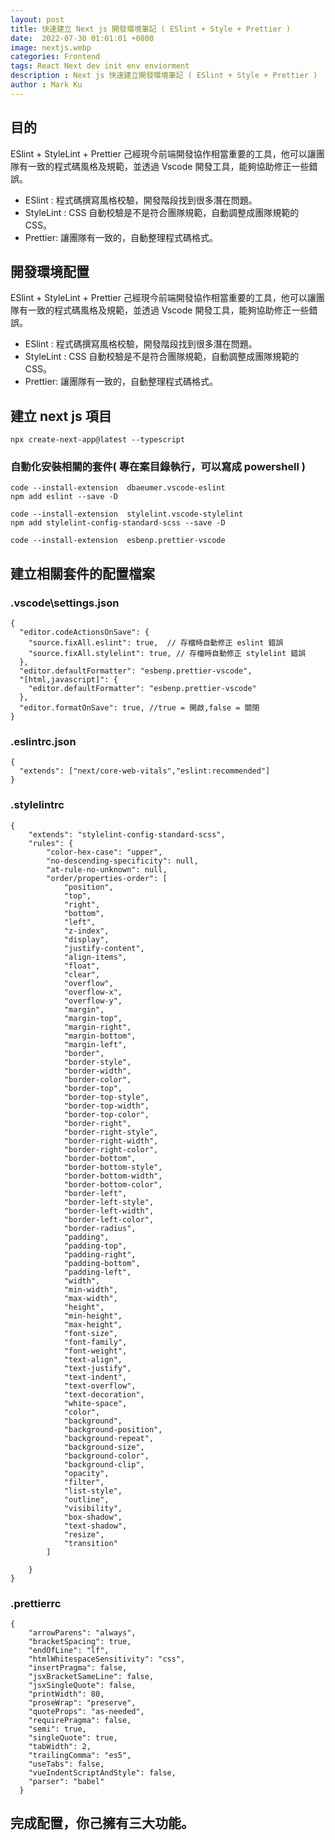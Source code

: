```yaml
---
layout: post
title: 快速建立 Next js 開發環境筆記 ( ESlint + Style + Prettier )
date:  2022-07-30 01:01:01 +0800
image: nextjs.webp
categories: Frontend
tags: React Next dev init env enviorment
description : Next js 快速建立開發環境筆記 ( ESlint + Style + Prettier )
author : Mark Ku
---
```

## 目的
ESlint + StyleLint + Prettier 己經現今前端開發協作相當重要的工具，他可以讓團隊有一致的程式碼風格及規範，並透過 Vscode 開發工具，能夠協助修正一些錯誤。

* ESlint : 程式碼撰寫風格校驗，開發階段找到很多潛在問題。
* StyleLint : CSS 自動校驗是不是符合團隊規範，自動調整成團隊規範的 CSS。
* Prettier: 讓團隊有一致的，自動整理程式碼格式。

## 開發環境配置
ESlint + StyleLint + Prettier 己經現今前端開發協作相當重要的工具，他可以讓團隊有一致的程式碼風格及規範，並透過 Vscode 開發工具，能夠協助修正一些錯誤。

* ESlint : 程式碼撰寫風格校驗，開發階段找到很多潛在問題。
* StyleLint : CSS 自動校驗是不是符合團隊規範，自動調整成團隊規範的 CSS。
* Prettier: 讓團隊有一致的，自動整理程式碼格式。

## 建立 next js 項目
```
npx create-next-app@latest --typescript
```
### 自動化安裝相關的套件( 專在案目錄執行，可以寫成 powershell )

```
code --install-extension  dbaeumer.vscode-eslint 
npm add eslint --save -D 

code --install-extension  stylelint.vscode-stylelint
npm add stylelint-config-standard-scss --save -D

code --install-extension  esbenp.prettier-vscode
```

## 建立相關套件的配置檔案
### .vscode\settings.json 

```
{
  "editor.codeActionsOnSave": {
    "source.fixAll.eslint": true,  // 存檔時自動修正 eslint 錯誤
    "source.fixAll.stylelint": true, // 存檔時自動修正 stylelint 錯誤
  },
  "editor.defaultFormatter": "esbenp.prettier-vscode",
  "[html,javascript]": {
    "editor.defaultFormatter": "esbenp.prettier-vscode"
  },
  "editor.formatOnSave": true, //true = 開啟,false = 關閉
}
```

### .eslintrc.json
```
{
  "extends": ["next/core-web-vitals","eslint:recommended"]
}
```

### .stylelintrc
```
{
    "extends": "stylelint-config-standard-scss",
    "rules": {        
        "color-hex-case": "upper",
        "no-descending-specificity": null,
        "at-rule-no-unknown": null,
        "order/properties-order": [
            "position",
            "top",
            "right",
            "bottom",
            "left",
            "z-index",
            "display",
            "justify-content",
            "align-items",
            "float",
            "clear",
            "overflow",
            "overflow-x",
            "overflow-y",
            "margin",
            "margin-top",
            "margin-right",
            "margin-bottom",
            "margin-left",
            "border",
            "border-style",
            "border-width",
            "border-color",
            "border-top",
            "border-top-style",
            "border-top-width",
            "border-top-color",
            "border-right",
            "border-right-style",
            "border-right-width",
            "border-right-color",
            "border-bottom",
            "border-bottom-style",
            "border-bottom-width",
            "border-bottom-color",
            "border-left",
            "border-left-style",
            "border-left-width",
            "border-left-color",
            "border-radius",
            "padding",
            "padding-top",
            "padding-right",
            "padding-bottom",
            "padding-left",
            "width",
            "min-width",
            "max-width",
            "height",
            "min-height",
            "max-height",
            "font-size",
            "font-family",
            "font-weight",
            "text-align",
            "text-justify",
            "text-indent",
            "text-overflow",
            "text-decoration",
            "white-space",
            "color",
            "background",
            "background-position",
            "background-repeat",
            "background-size",
            "background-color",
            "background-clip",
            "opacity",
            "filter",
            "list-style",
            "outline",
            "visibility",
            "box-shadow",
            "text-shadow",
            "resize",
            "transition"
        ]    

    }
}
```

### .prettierrc

```
{
    "arrowParens": "always",
    "bracketSpacing": true,
    "endOfLine": "lf",
    "htmlWhitespaceSensitivity": "css",
    "insertPragma": false,
    "jsxBracketSameLine": false,
    "jsxSingleQuote": false,
    "printWidth": 80,
    "proseWrap": "preserve",
    "quoteProps": "as-needed",
    "requirePragma": false,
    "semi": true,
    "singleQuote": true,
    "tabWidth": 2,
    "trailingComma": "es5",
    "useTabs": false,
    "vueIndentScriptAndStyle": false,
    "parser": "babel"
  }
```
## 完成配置，你己擁有三大功能。